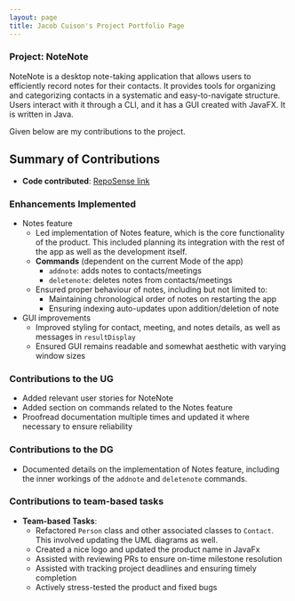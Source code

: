 ```yaml
---
layout: page
title: Jacob Cuison's Project Portfolio Page
---
```


### Project: NoteNote

NoteNote is a desktop note-taking application that allows users to efficiently record notes for their contacts. It provides tools for organizing and categorizing contacts in a systematic and easy-to-navigate structure. Users interact with it through a CLI, and it has a GUI created with JavaFX. It is written in Java.

Given below are my contributions to the project.

## Summary of Contributions

* **Code contributed**: [RepoSense link](https://nus-cs2103-ay2324s1.github.io/tp-dashboard/?search=jacobcuison&breakdown=false&sort=groupTitle%20dsc&sortWithin=title&since=2023-09-22&timeframe=commit&mergegroup=&groupSelect=groupByRepos)

### Enhancements Implemented

  * Notes feature
    * Led implementation of Notes feature, which is the core functionality of the product. This included planning its integration with the rest of the app as well as the development itself.
    * **Commands** (dependent on the current Mode of the app)
      * `addnote`: adds notes to contacts/meetings
      * `deletenote`: deletes notes from contacts/meetings
    * Ensured proper behaviour of notes, including but not limited to:
      * Maintaining chronological order of notes on restarting the app
      * Ensuring indexing auto-updates upon addition/deletion of note
  * GUI improvements
    * Improved styling for contact, meeting, and notes details, as well as messages in `resultDisplay`
    * Ensured GUI remains readable and somewhat aesthetic with varying window sizes

### Contributions to the UG

* Added relevant user stories for NoteNote
* Added section on commands related to the Notes feature
* Proofread documentation multiple times and updated it where necessary to ensure reliability

### Contributions to the DG

* Documented details on the implementation of Notes feature, including the inner workings of the `addnote` and `deletenote` commands.
### Contributions to team-based tasks

* **Team-based Tasks**:
  * Refactored `Person` class and other associated classes to `Contact`. This involved updating the UML diagrams as well.
  * Created a nice logo and updated the product name in JavaFx
  * Assisted with reviewing PRs to ensure on-time milestone resolution
  * Assisted with tracking project deadlines and ensuring timely completion
  * Actively stress-tested the product and fixed bugs

